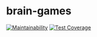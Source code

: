 # brain-games
[![Maintainability](https://api.codeclimate.com/v1/badges/04f7a3c4d31ecae4f33a/maintainability)](https://codeclimate.com/github/ava239/php-project-lvl1/maintainability)
[![Test Coverage](https://api.codeclimate.com/v1/badges/04f7a3c4d31ecae4f33a/test_coverage)](https://codeclimate.com/github/ava239/php-project-lvl1/test_coverage)